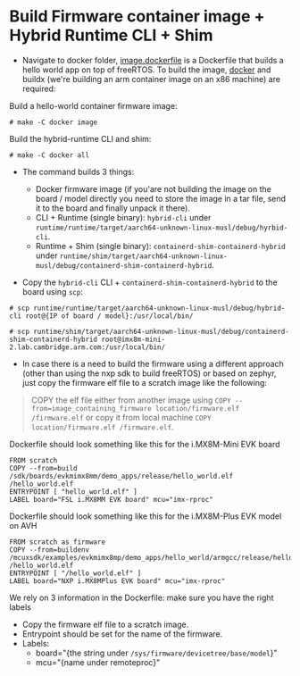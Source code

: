 # Build Firmware container image + Hybrid Runtime CLI + Shim

- Navigate to docker folder, [image.dockerfile](../docker/image.dockerfile) is a Dockerfile that builds a hello world app on top of freeRTOS. To build the image, [docker](https://docs.docker.com/engine/install/ubuntu/) and buildx (we're building an arm container image on an x86 machine) are required:


Build a hello-world container firmware image: 

```
# make -C docker image 
```


Build the hybrid-runtime CLI and shim: 

```
# make -C docker all 
```

- The command builds 3 things:
    - Docker firmware image (if you'are not building the image on the board / model directly you need to store the image in a tar file, send it to the board and finally unpack it there).
    - CLI + Runtime (single binary): `hybrid-cli` under `runtime/runtime/target/aarch64-unknown-linux-musl/debug/hyrbid-cli`.
    - Runtime + Shim (single binary): `containerd-shim-containerd-hybrid` under `runtime/shim/target/aarch64-unknown-linux-musl/debug/containerd-shim-containerd-hybrid`.


- Copy the `hybrid-cli` CLI + `containerd-shim-containerd-hybrid` to the board using `scp`: 
```
# scp runtime/runtime/target/aarch64-unknown-linux-musl/debug/hybrid-cli root@{IP of board / model}:/usr/local/bin/

# scp runtime/shim/target/aarch64-unknown-linux-musl/debug/containerd-shim-containerd-hybrid root@imx8m-mini-2.lab.cambridge.arm.com:/usr/local/bin/
```

- In case there is a need to build the firmware using a different approach (other than using the nxp sdk to build freeRTOS) or based on zephyr, just copy the firmware elf file to a scratch image like the following:

> COPY the elf file either from another image using `COPY --from=image_containing_firmware location/firmware.elf /firmware.elf` or copy it from local machine `COPY location/firmware.elf /firmware.elf`.

Dockerfile should look something like this for the i.MX8M-Mini EVK board

```
FROM scratch
COPY --from=build /sdk/boards/evkmimx8mm/demo_apps/release/hello_world.elf /hello_world.elf
ENTRYPOINT [ "hello_world.elf" ]
LABEL board="FSL i.MX8MM EVK board" mcu="imx-rproc"
```

Dockerfile should look something like this for the i.MX8M-Plus EVK model on AVH
```
FROM scratch as firmware
COPY --from=buildenv /mcuxsdk/examples/evkmimx8mp/demo_apps/hello_world/armgcc/release/hello_world.elf  /hello_world.elf
ENTRYPOINT [ "/hello_world.elf" ]
LABEL board="NXP i.MX8MPlus EVK board" mcu="imx-rproc"
```


We rely on 3 information in the Dockerfile: make sure you have the right labels
- Copy the firmware elf file to a scratch image.
- Entrypoint should be set for the name of the firmware.
- Labels: 
    - board="{the string under `/sys/firmware/devicetree/base/model`}"
    - mcu="{name under remoteproc}"
